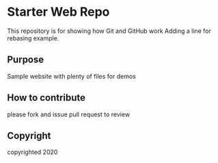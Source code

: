# Starter Web Repo

This repository is for showing how Git and GitHub work
Adding a line for rebasing example.

## Purpose

Sample website with plenty of files for demos

## How to contribute
please fork and issue pull request to review

## Copyright
copyrighted 2020

